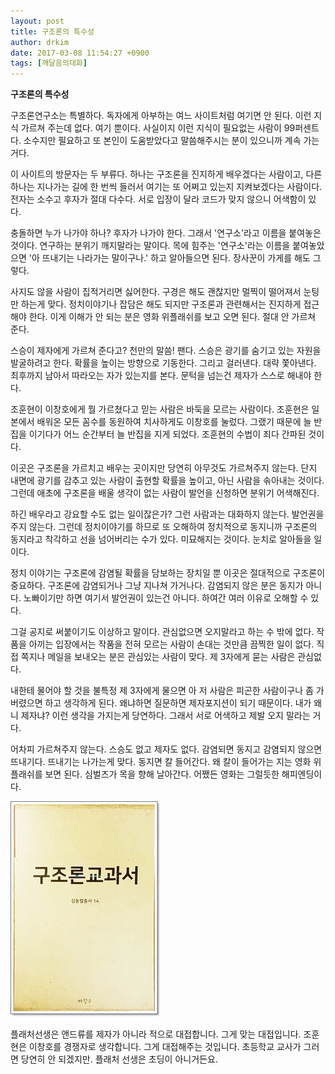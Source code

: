 ```yaml
---
layout: post
title: 구조론의 특수성
author: drkim
date: 2017-03-08 11:54:27 +0900
tags: [깨달음의대화]
---
```

**구조론의 특수성**

  


구조론연구소는 특별하다. 독자에게 아부하는 여느 사이트처럼 여기면 안 된다. 이런 지식 가르쳐 주는데 없다. 여기 뿐이다. 사실이지 이런 지식이 필요없는 사람이 99퍼센트다. 소수지만 필요하고 또 본인이 도움받았다고 말씀해주시는 분이 있으니까 계속 가는 거다. 

  


이 사이트의 방문자는 두 부류다. 하나는 구조론을 진지하게 배우겠다는 사람이고, 다른 하나는 지나가는 길에 한 번씩 들러서 여기는 또 어쩌고 있는지 지켜보겠다는 사람이다. 전자는 소수고 후자가 절대 다수다. 서로 입장이 달라 코드가 맞지 않으니 어색함이 있다. 

  


충돌하면 누가 나가야 하나? 후자가 나가야 한다. 그래서 '연구소'라고 이름을 붙여놓은 것이다. 연구하는 분위기 깨지말라는 말이다. 목에 힘주는 '연구소'라는 이름을 붙여놓았으면 '아 뜨내기는 나라가는 말이구나.' 하고 알아들으면 된다. 장사꾼이 가게를 해도 그렇다. 

  


사지도 않을 사람이 집적거리면 싫어한다. 구경은 해도 괜찮지만 멀찍이 떨어져서 눈팅만 하는게 맞다. 정치이야기나 잡담은 해도 되지만 구조론과 관련해서는 진지하게 접근해야 한다. 이게 이해가 안 되는 분은 영화 위플래쉬를 보고 오면 된다. 절대 안 가르쳐 준다. 

  


스승이 제자에게 가르쳐 준다고? 천만의 말씀! 팬다. 스승은 광기를 숨기고 있는 자원을 발굴하려고 한다. 확률을 높이는 방향으로 기동한다. 그리고 걸러낸다. 대략 쫓아낸다. 최후까지 남아서 따라오는 자가 있는지를 본다. 문턱을 넘는건 제자가 스스로 해내야 한다. 

  


조훈현이 이창호에게 뭘 가르쳤다고 믿는 사람은 바둑을 모르는 사람이다. 조훈현은 일본에서 배워온 모든 꼼수를 동원하여 치사하게도 이창호를 눌렀다. 그랬기 때문에 늘 반집을 이기다가 어느 순간부터 늘 반집을 지게 되었다. 조훈현의 수법이 죄다 간파된 것이다. 

  


이곳은 구조론을 가르치고 배우는 곳이지만 당연히 아무것도 가르쳐주지 않는다. 단지 내면에 광기를 감추고 있는 사람이 출현할 확률을 높이고, 아닌 사람을 솎아내는 것이다. 그런데 애초에 구조론을 배울 생각이 없는 사람이 발언을 신청하면 분위기 어색해진다. 

  


하긴 배우라고 강요할 수도 없는 일이잖은가? 그런 사람과는 대화하지 않는다. 발언권을 주지 않는다. 그런데 정치이야기를 하므로 또 오해하여 정치적으로 동지니까 구조론의 동지라고 착각하고 선을 넘어버리는 수가 있다. 미묘해지는 것이다. 눈치로 알아들을 일이다. 

  


정치 이야기는 구조론에 감염될 확률을 담보하는 장치일 뿐 이곳은 절대적으로 구조론이 중요하다. 구조론에 감염되거나 그냥 지나쳐 가거나다. 감염되지 않은 분은 동지가 아니다. 노빠이기만 하면 여기서 발언권이 있는건 아니다. 하여간 여러 이유로 오해할 수 있다. 

  


그걸 공지로 써붙이기도 이상하고 말이다. 관심없으면 오지말라고 하는 수 밖에 없다. 작품을 아끼는 입장에서는 작품을 전혀 모르는 사람이 손대는 것만큼 끔찍한 일이 없다. 직접 쪽지나 메일을 보내오는 분은 관심있는 사람이 맞다. 제 3자에게 묻는 사람은 관심없다. 

  


내한테 물어야 할 것을 불특정 제 3자에게 물으면 아 저 사람은 피곤한 사람이구나 좀 가버렸으면 하고 생각하게 된다. 왜냐하면 질문하면 제자포지션이 되기 때문이다. 내가 왜 니 제자냐? 이런 생각을 가지는게 당연하다. 그래서 서로 어색하고 제발 오지 말라는 거다. 

  


어차피 가르쳐주지 않는다. 스승도 없고 제자도 없다. 감염되면 동지고 감염되지 않으면 뜨내기다. 뜨내기는 나가는게 맞다. 동지면 칼 들어간다. 왜 칼이 들어가는 지는 영화 위플래쉬를 보면 된다. 심벌즈가 목을 향해 날아간다. 어쨌든 영화는 그럴듯한 해피엔딩이다. 

  


  



![](/files/attach/images/198/278/817/20170108_234810.jpg)   


  


플래처선생은 앤드류를 제자가 아니라 적으로 대접합니다. 그게 맞는 대접입니다. 조훈현은 이창호를 경쟁자로 생각합니다. 그게 대접해주는 것입니다. 초등학교 교사가 그러면 당연히 안 되겠지만. 플래처 선생은 초딩이 아니거든요.